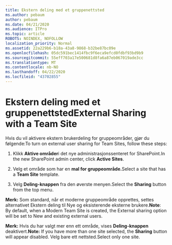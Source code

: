 ```yaml
---
title: Ekstern deling med et gruppenettsted
ms.author: pebaum
author: pebaum
ms.date: 04/21/2020
ms.audience: ITPro
ms.topic: article
ROBOTS: NOINDEX, NOFOLLOW
localization_priority: Normal
ms.assetid: 22a229b6-b18a-43a8-9868-b32be87bc09e
ms.openlocfilehash: 05dc591bec1414fbc9f6eca9efcd0fdbf93bd9b9
ms.sourcegitcommit: 55eff703a17e500681d8fa6a87eb067019ade3cc
ms.translationtype: MT
ms.contentlocale: nb-NO
ms.lasthandoff: 04/22/2020
ms.locfileid: "43702855"
---
```

# <a name="external-sharing-with-a-team-site"></a><span data-ttu-id="a96f8-102">Ekstern deling med et gruppenettsted</span><span class="sxs-lookup"><span data-stu-id="a96f8-102">External Sharing with a Team Site</span></span>

<span data-ttu-id="a96f8-103">Hvis du vil aktivere ekstern brukerdeling for gruppeområder, gjør du følgende:</span><span class="sxs-lookup"><span data-stu-id="a96f8-103">To turn on external user sharing for Team Sites, follow these steps:</span></span> 
  
1. <span data-ttu-id="a96f8-104">Klikk **Aktive områder**i det nye administrasjonssenteret for SharePoint.</span><span class="sxs-lookup"><span data-stu-id="a96f8-104">In the new SharePoint admin center, click **Active Sites**.</span></span>
  
2. <span data-ttu-id="a96f8-105">Velg et område som har en **mal for gruppeområde.**</span><span class="sxs-lookup"><span data-stu-id="a96f8-105">Select a site that has a **Team Site** template.</span></span> 
  
3. <span data-ttu-id="a96f8-106">Velg **Deling-knappen** fra den øverste menyen.</span><span class="sxs-lookup"><span data-stu-id="a96f8-106">Select the **Sharing** button from the top menu.</span></span> 
  
 <span data-ttu-id="a96f8-107">**Merk:** Som standard, når et moderne gruppeområde opprettes, settes alternativet Ekstern deling til Nye og eksisterende eksterne brukere.</span><span class="sxs-lookup"><span data-stu-id="a96f8-107">**Note**: By default, when a Modern Team Site is created, the External sharing option will be set to New and existing external users.</span></span> 
  
 <span data-ttu-id="a96f8-108">**Merk:** Hvis du har valgt mer enn ett område, vises **Deling-knappen** deaktivert.</span><span class="sxs-lookup"><span data-stu-id="a96f8-108">**Note:** If you have more than one site selected, the **Sharing** button will appear disabled.</span></span> <span data-ttu-id="a96f8-109">Velg bare ett nettsted.</span><span class="sxs-lookup"><span data-stu-id="a96f8-109">Select only one site.</span></span> 
  


